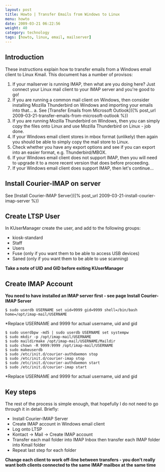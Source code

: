 ```yaml
---
layout: post
title: Howto | Transfer Emails from Windows to Linux
menu: howto
date: 2009-03-21 06:22:56
weight: 40
category: technology
tags: [howto, linux, email, mailserver]
---
```


## Introduction

These instructions explain how to transfer emails from a Windows email client to Linux Kmail.  This document has a number of provisos:

 1. If your mailserver is running IMAP, then what are you doing here?  Just connect your Linux mail client to your IMAP server and you're good to go!
 2. If you are running a common mail client on Windows, then consider installing Mozilla Thunderbird on Windows and importing your emails into that...
    a. See [Transfer Emails from Microsoft Outlook]({% post_url 2009-03-21-transfer-emails-from-microsoft-outlook %})
 3. If you are running Mozilla Thunderbird on Windows, then you can simply copy the files onto Linux and use Mozilla Thunderbird on Linux - job done.
 4. If your Windows email client stores in mbox format (unlikely) then again you should be able to simply copy the mail store to Linux.
 5. Check whether you have any export options and see if you can export into an easier format, e.g. Thunderbird/MBOX.
 6. If your Windows email client does not support IMAP, then you will need to upgrade it to a more recent version that does before proceeding.
 7. If your Windows email client does support IMAP, then let's continue...

## Install Courier-IMAP on server

See [Install Courier-IMAP Server]({% post_url 2009-03-21-install-courier-imap-server %})

## Create LTSP User

In KUserManager create the user, and add to the following groups:

   * kiosk-standard
   * Staff
   * Users
   * Fuse (only if you want them to be able to access USB devices)
   * Saned (only if you want them to be able to use scanning)

**Take a note of UID and GID before exiting KUserManager**

## Create IMAP Account

**You need to have installed an IMAP server first - see page Install Courier-IMAP Server**

    $ sudo userdb USERNAME set uid=9999 gid=9999 shell=/bin/bash home=/opt/imap-mail/USERNAME

*Replace USERNAME and 9999 for actual username, uid and gid

    $ sudo userdbpw -md5 | sudo userdb USERNAME set systempw
    $ sudo mkdir -p /opt/imap-mail/USERNAME
    $ sudo maildirmake /opt/imap-mail/USERNAME/Maildir
    $ sudo chown -R 9999:9999 /opt/imap-mail/USERNAME
    $ sudo makeuserdb
    $ sudo /etc/init.d/courier-authdaemon stop
    $ sudo /etc/init.d/courier-imap stop
    $ sudo /etc/init.d/courier-authdaemon start
    $ sudo /etc/init.d/courier-imap start

*Replace USERNAME and 9999 for actual username, uid and gid

## Key steps

The rest of the process is simple enough, that hopefully I do not need to go through it in detail.  Briefly:

   * Install Courier-IMAP Server
   * Create IMAP account in Windows email client
   * Log onto LTSP
   * Kontact &rarr; Mail &rarr; Create IMAP account
   * Transfer each mail folder into IMAP Inbox then transfer each IMAP folder into Kmail folder
   * Repeat last step for each folder

**Change each client to work off-line between transfers - you don't really want both clients connected to the same IMAP mailbox at the same time**

